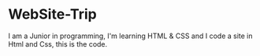 # WebSite-Trip
I am a Junior in programming, I'm learning HTML &amp; CSS and I code a site in Html and Css, this is the code.
